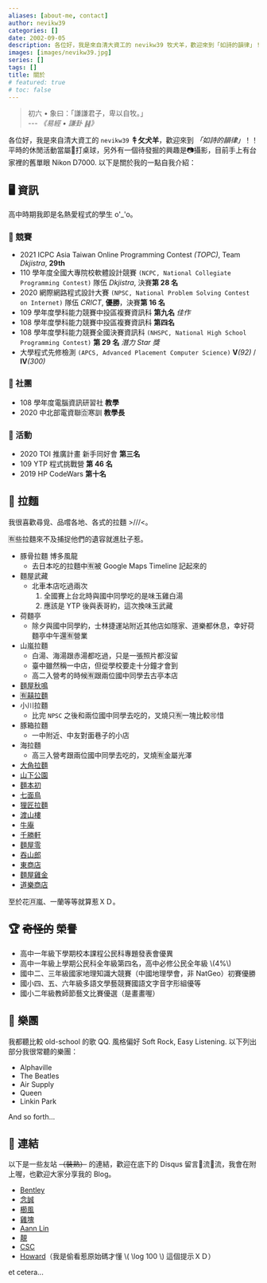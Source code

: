 ```yaml
---
aliases: [about-me, contact]
author: nevikw39
categories: []
date: 2002-09-05
description: 各位好，我是來自清大資工的 nevikw39 牧犬羊，歡迎來到「如詩的韻律」！！以下是關於我的一點自我介紹：我是主修資工的清大生 o'_'o，也很喜歡尋覓、品嚐各地、各式的拉麵 >///<。
images: [images/nevikw39.jpg]
series: []
tags: []
title: 關於
# featured: true
# toc: false
---
```


> 初六 • 象曰：「謙謙君子，卑以自牧。」 <br>
> --- <cite>《易經 • 謙卦 ䷎》</cite>

各位好，我是來自清大資工的 `nevikw39` **牜攵犬羊**，歡迎來到 _「如詩的韻律」_！！平時的休閒活動當屬🏓打桌球，另外有一個待發掘的興趣是📷攝影，目前手上有台家裡的舊單眼 Nikon D7000. 以下是關於我的一點自我介紹：

## 🖥 資訊

高中時期我即是名熱愛程式的學生 o'_'o。

### 🏁 競賽

- 2021 ICPC Asia Taiwan Online Programming Contest _(TOPC)_, Team _Dkjistra_,  **29th**
- 110 學年度全國大專院校軟體設計競賽 `(NCPC, National Collegiate Programming Contest)` 隊伍 _Dkjistra_, 決賽**第 28 名**
- 2020 網際網路程式設計大賽 `(NPSC, National Problem Solving Contest on Internet)` 隊伍 _CRICT_, **優勝**，決賽**第 16 名**
- 109 學年度學科能力競賽中投區複賽資訊科 **第九名** _佳作_
- 108 學年度學科能力競賽中投區複賽資訊科 **第四名**
- 108 學年度學科能力競賽全國決賽資訊科 `(NHSPC, National High School Programming Contest)` **第 29 名** _潛力 Star 獎_
- 大學程式先修檢測 `(APCS, Advanced Placement Computer Science)` **Ⅴ**_(92)_ / **Ⅳ**_(300)_

### 🏫 社團

- 108 學年度電腦資訊研習社 **教學**
- 2020 中北部電資聯🈴寒訓 **教學長**

### 🎯 活動

- 2020 TOI 推廣計畫 新手同好會 **第三名**
- 109 YTP 程式挑戰營 **第 46 名**
- 2019 HP CodeWars **第十名**

## 🍜 拉麵

我很喜歡尋覓、品嚐各地、各式的拉麵 >///<。

🈶些拉麵來不及捕捉他們的遺容就進肚子惹。

- 豚骨拉麵 博多風龍
    + 去日本吃的拉麵中🈶被 Google Maps Timeline 記起來的
- 麵屋武藏
    + 北車本店吃過兩次
        1. 全國賽上台北時與國中同學吃的是味玉雞白湯
        2. 應該是 YTP 後與表哥約，這次換味玉武藏
- 荷麵亭
    + 除夕與國中同學約，士林捷運站附近其他店如隱家、道樂都休息，幸好荷麵亭中午還🈶營業
- 山嵐拉麵
    + 白湯、海湯跟赤湯都吃過，只是一張照片都沒留
    + 臺中雖然稱一中店，但從學校要走十分鐘才會到
    + 高二入營考的時候🈶跟兩位國中同學去古亭本店
- [麵屋秋鳴](/ramen/chiuming/)
- [🈶️囍拉麵](/ramen/yoshi/)
- 小川拉麵
    + 比完 `NPSC` 之後和兩位國中同學去吃的，叉燒只🈶一塊比較🉑惜
- 豚箱拉麵
    + 一中附近、中友對面巷子的小店
- 海拉麵
    + 高三入營考跟兩位國中同學去吃的，叉燒🈶金屬光澤
- [大角拉麵](/ramen/dajiao/)
- [山下公園](/ramen/yamashita/)
- [麵本初](/ramen/fishramen/)
- [七面鳥](/ramen/shichimenchou/)
- [狸匠拉麵](/ramen/zhongxiao/)
- [渡山樓](/ramen/dushanlou/)
- [牛庵](/ramen/moann/)
- [千勝軒](/ramen/chikatuken/)
- [麵屋零](/ramen/zero/)
- [吞山郎](/ramen/tunshanlang/)
- [東商店](/ramen/higashihouten/)
- [麵屋雞金](/ramen/torikin/)
- [道樂商店](/ramen/dourakubaiten/)

至於花🈷️嵐、一蘭等等就算惹ＸＤ。

## 🏆 ~~奇怪的~~ 榮譽

- 高中一年級下學期校本課程公民科專題發表會優異
- 高中一年級上學期公民科全年級第四名，高中必修公民全年級 \\(4\%\\)
- 國中二、三年級國家地理知識大競賽（中國地理學會，非 NatGeo）初賽優勝
- 國小四、五、六年級多語文學藝競賽國語文字音字形組優等
- 國小二年級教師節藝文比賽優選（是畫畫喔）

## 🎵 樂團

我都聽比較 old-school 的歌 QQ. 風格偏好 Soft Rock, Easy Listening. 以下列出部分我很常聽的樂團：

- Alphaville
- The Beatles
- Air Supply
- Queen
- Linkin Park

And so forth...

## 🔗 連結

以下是一些友站 ~~（裝熟）~~ 的連結，歡迎在底下的 Disqus 留言🍌流🍌流，我會在附上喔，也歡迎大家分享我的 Blog。

- [Bentley](https://bentley.taipei/)
- [念誠](https://ncchen.cf/)
- [櫛風](https://shaneliu.studio-alvitr.com/)
- [雞塊](https://www.jikuai.codes/)
- [Aann Lin](https://hakkaz.github.io/)
- [靚](https://ching367436.github.io/)
- [CSC](https://chensc0392.github.io/)
- [Howard](https://howard-60308.github.io/)（我是偷看惹原始碼才懂 \\( \log 100 \\) 這個提示ＸＤ）

et cetera...
